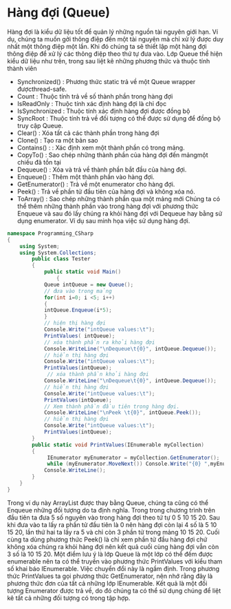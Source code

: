 # Hàng đợi (Queue)

Hàng đợi là kiểu dữ liệu tốt để quản lý những nguồn tài nguyên giới hạn. Ví dụ, chúng ta muốn gởi thông điệp đến một tài nguyên mà chỉ xử lý được duy nhất một thông điệp một lần. Khi đó chúng ta sẽ thiết lập một hàng đợi thông điệp để xử lý các thông điệp theo thứ tự đưa vào. Lớp Queue thể hiện kiểu dữ liệu như trên, trong sau liệt kê những phương thức và thuộc tính thành viên

- Synchronized() : Phương thức static trả về một Queue wrapper đượcthread-safe.
- Count : Thuộc tính trả về số thành phần trong hàng đợi
- IsReadOnly : Thuộc tính xác định hàng đợi là chỉ đọc
- IsSynchronized : Thuộc tính xác định hàng đợi được đồng bộ
- SyncRoot : Thuộc tính trả về đối tượng có thể được sử dụng để đồng bộ truy cập Queue.
- Clear() : Xóa tất cả các thành phần trong hàng đợi
- Clone() : Tạo ra một bản sao
- Contains() : : Xác định xem một thành phần có trong mảng.
- CopyTo() : Sao chép những thành phần của hàng đợi đến mảngmột chiều đã tồn tại
- Dequeue() : Xóa và trả về thành phần bắt đầu của hàng đợi.
- Enqueue() : Thêm một thành phần vào hàng đợi.
- GetEnumerator() : Trả về một enumerator cho hàng đợi.
- Peek() : Trả về phần tử đầu tiên của hàng đợi và không xóa nó.
- ToArray() : Sao chép những thành phần qua một mảng mới
  Chúng ta có thể thêm những thành phần vào trong hàng đợi với phương thức Enqueue và sau đó lấy chúng ra khỏi hàng đợi với Dequeue hay bằng sử dụng enumerator. Ví dụ sau minh họa việc sử dụng hàng đợi.

```c#
namespace Programming_CSharp
{
    using System;
    using System.Collections;
        public class Tester
        {
            public static void Main()
                {
            Queue intQueue = new Queue();
            // đưa vào trong mảng
            for(int i=0; i <5; i++)
            {
            intQueue.Enqueue(i*5);
            }
            // hiện thị hàng đợi
            Console.Write("intQueue values:\t");
            PrintValues( intQueue);
            // xóa thành phần ra khỏi hàng đợi
            Console.WriteLine("\nDequeue\t{0}", intQueue.Dequeue());
            // hiển thị hàng đợi
            Console.Write("intQueue values:\t");
            PrintValues(intQueue);
             // xóa thành phần khỏi hàng đợi
            Console.WriteLine("\nDequeue\t{0}", intQueue.Dequeue());
            // hiển thị hàng đợi
            Console.Write("intQueue values:\t");
            PrintValues(intQueue);
            // Xem thành phần đầu tiên trong hàng đợi.
            Console.WriteLine("\nPeek \t{0}", intQueue.Peek());
            // hiển thị hàng đợi
            Console.Write("intQueue values:\t");
            PrintValues(intQueue);
        }
        public static void PrintValues(IEnumerable myCollection)
        {
             IEnumerator myEnumerator = myCollection.GetEnumerator();
             while (myEnumerator.MoveNext()) Console.Write("{0} ",myEnumerator.Current);
            Console.WriteLine();
        }
    }
}
```

Trong ví dụ này ArrayList được thay bằng Queue, chúng ta cũng có thể Enqueue những đối tượng do ta định nghĩa. Trong trong chương trình trên đầu tiên ta đưa 5 số nguyên vào trong hàng đợi theo tứ tự 0 5 10 15 20. Sau khi đưa vào ta lấy ra phần tử đầu tiên là 0 nên hàng đợi còn lại 4 số là 5 10 15 20, lần thứ hai ta lấy ra 5 và chỉ còn 3 phần tử trong mảng 10 15 20. Cuối cùng ta dùng phương thức Peek() là chỉ xem phần tử đầu hàng đợi chứ không xóa chúng ra khỏi hàng đợi nên kết quả cuối cùng hàng đợi vẫn còn 3 số là 10 15 20. Một điểm lưu ý là lớp Queue là một lớp có thể đếm được enumerable nên ta có thể truyền vào phương thức PrintValues với kiểu tham số khai báo IEnumerable. Việc chuyển đổi này là ngầm định. Trong phương thức PrintValues ta gọi phương thức GetEnumerator, nên nhớ rằng đây là phương thức đơn của tất cả những lớp IEnumerable. Kết quả là một đối tượng Enumerator được trả về, do đó chúng ta có thể sử dụng chúng để liệt kê tất cả những đối tượng có trong tập hợp.

